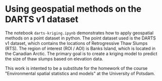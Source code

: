 # Using geospatial methods on the DARTS v1 dataset

The notebook `darts-kriging.ipynb` demonstrates how to apply geospatial methods on a point dataset in python.
The point dataset used is the DARTS v1 dataset, which contains the locations of Retrogressive Thaw Slumps (RTS).
The region of interest (ROI / AOI) is Banks Island, which is located in the Canadian Arctic.
The primary goal is to create a kriging model to predict the size of thaw slumps based on elevation data.

This work is intented to be a substitute for the homework of the course "Environmental spatial statistics and models" at the University of Potsdam.
